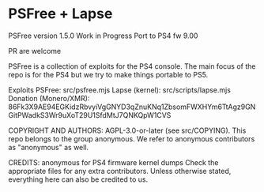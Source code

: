 # PSFree + Lapse
PSFree version 1.5.0
Work in Progress Port to PS4 fw 9.00

PR are welcome

PSFree is a collection of exploits for the PS4 console. The main focus of the repo is for the PS4 but we try to make things portable to PS5.

Exploits
PSFree: src/psfree.mjs
Lapse (kernel): src/scripts/lapse.mjs
Donation (Monero/XMR): 86Fk3X9AE94EGKidzRbvyiVgGNYD3qZnuKNq1ZbsomFWXHYm6TtAgz9GNGitPWadkS3Wr9uXoT29U1SfdMtJ7QNKQpW1CVS

COPYRIGHT AND AUTHORS:
AGPL-3.0-or-later (see src/COPYING). This repo belongs to the group anonymous. We refer to anonymous contributors as "anonymous" as well.

CREDITS:
anonymous for PS4 firmware kernel dumps
Check the appropriate files for any extra contributors. Unless otherwise stated, everything here can also be credited to us.
